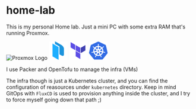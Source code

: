# home-lab

This is my personal Home lab. Just a mini PC with some extra RAM that's running Proxmox.

<img src="https://cdn.worldvectorlogo.com/logos/proxmox.svg" alt="Proxmox Logo" width="50" height="50"/> <img src="https://raw.githubusercontent.com/devicons/devicon/master/icons/packer/packer-original.svg" alt="Packer Logo" width="50" height="50"/> <img src="https://raw.githubusercontent.com/devicons/devicon/master/icons/terraform/terraform-original.svg" alt="Terraform Logo" width="50" height="50"/> <img src="https://raw.githubusercontent.com/devicons/devicon/master/icons/kubernetes/kubernetes-original.svg" alt="Kubernetes Logo" width="50" height="50"/>

I use Packer and OpenTofu to manage the infra (VMs)

The infra though is just a Kubernetes cluster, and you can find the configuration of reasources under `kubernetes` directory. Keep in mind GitOps with `FluxCD` is used to provision anything inside the cluster, and I try to force myself going down that path ;)

